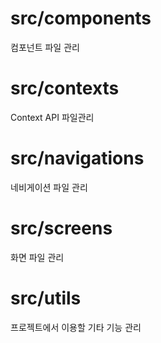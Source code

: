 # src/components

컴포넌트 파일 관리

# src/contexts

Context API 파일관리

# src/navigations

네비게이션 파일 관리

# src/screens

화면 파일 관리

# src/utils

프로젝트에서 이용할 기타 기능 관리
